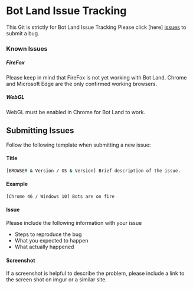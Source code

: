 # Bot Land Issue Tracking
This Git is strictly for Bot Land Issue Tracking
Please click [here] [issues] to submit a bug.

### Known Issues

##### FireFox
Please keep in mind that FireFox is not yet working with Bot Land. Chrome and Microsoft Edge are the only confirmed working browsers.

##### WebGL
WebGL must be enabled in Chrome for Bot Land to work.

## Submitting Issues
Follow the following template when submitting a new issue:

#### Title
```sh
[BROWSER & Version / OS & Version] Brief description of the issue.
```

#### Example
```sh
[Chrome 46 / Windows 10] Bots are on fire
```

#### Issue
Please include the following information with your issue
  - Steps to reproduce the bug
  - What you expected to happen
  - What actually happened

#### Screenshot
If a screenshot is helpful to describe the problem, please include a link to the screen shot on imgur or a similar site.

   [issues]: <https://github.com/voiddreamer/BotLandTracking/issues>
